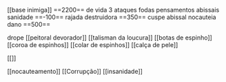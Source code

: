 [[base inimiga]]
==2200== de vida 3 ataques fodas 
pensamentos abissais sanidade ==-100==
 rajada destruidora ==350== 
cuspe abissal nocauteia dano ==500==

drope 
[[peitoral devorador]]
[[talisman da loucura]]
[[botas de espinho]]
[[coroa de espinhos]]
[[colar de espinhos]]
[[calça de pele]]

[[]]

[[nocauteamento]]
[[Corrupção]]
[[insanidade]]
